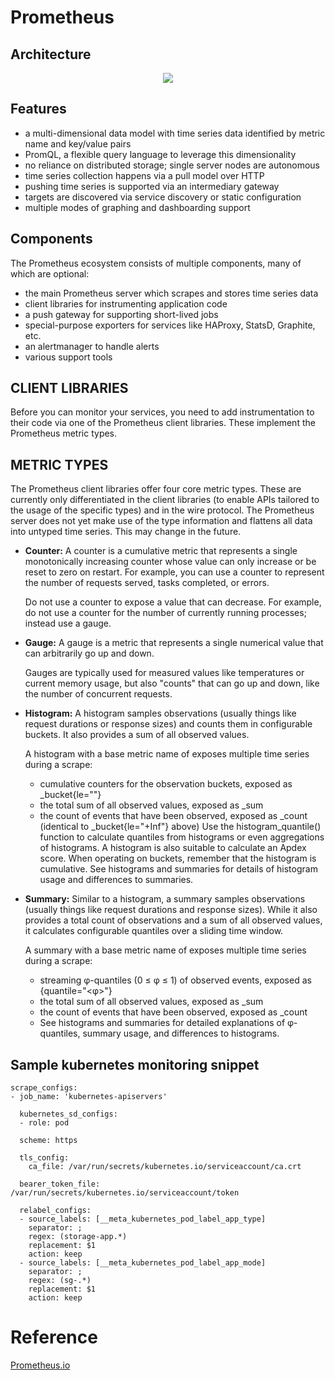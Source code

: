 # Prometheus
## Architecture
<p align="center">
  <img src="https://raw.githubusercontent.com/apurvabhandari/kubernetes/master/monitoring/prometheus_architecture.png">
</p>

## Features

- a multi-dimensional data model with time series data identified by metric name and key/value pairs
- PromQL, a flexible query language to leverage this dimensionality
- no reliance on distributed storage; single server nodes are autonomous
- time series collection happens via a pull model over HTTP
- pushing time series is supported via an intermediary gateway
- targets are discovered via service discovery or static configuration
- multiple modes of graphing and dashboarding support

## Components
The Prometheus ecosystem consists of multiple components, many of which are optional:

- the main Prometheus server which scrapes and stores time series data
- client libraries for instrumenting application code
- a push gateway for supporting short-lived jobs
- special-purpose exporters for services like HAProxy, StatsD, Graphite, etc.
- an alertmanager to handle alerts
- various support tools

## CLIENT LIBRARIES

Before you can monitor your services, you need to add instrumentation to their code via one of the Prometheus client libraries. These implement the Prometheus metric types.

## METRIC TYPES
The Prometheus client libraries offer four core metric types. These are currently only differentiated in the client libraries (to enable APIs tailored to the usage of the specific types) and in the wire protocol. The Prometheus server does not yet make use of the type information and flattens all data into untyped time series. This may change in the future.

- **Counter:** A counter is a cumulative metric that represents a single monotonically increasing counter whose value can only increase or be reset to zero on restart. For example, you can use a counter to represent the number of requests served, tasks completed, or errors.
  
  Do not use a counter to expose a value that can decrease. For example, do not use a counter for the number of currently running processes; instead use a gauge.
- **Gauge:** A gauge is a metric that represents a single numerical value that can arbitrarily go up and down.

  Gauges are typically used for measured values like temperatures or current memory usage, but also "counts" that can go up and down, like the number of concurrent requests.<br>
- **Histogram:** A histogram samples observations (usually things like request durations or response sizes) and counts them in configurable buckets. It also provides a sum of all observed values.

   A histogram with a base metric name of <basename> exposes multiple time series during a scrape:
  - cumulative counters for the observation buckets, exposed as <basename>_bucket{le="<upper inclusive bound>"}
  - the total sum of all observed values, exposed as <basename>_sum
  - the count of events that have been observed, exposed as <basename>_count (identical to <basename>_bucket{le="+Inf"} above)
  Use the histogram_quantile() function to calculate quantiles from histograms or even aggregations of histograms. A histogram is also suitable to calculate an Apdex score. When operating on buckets, remember that the histogram is cumulative. See histograms and summaries for details of histogram usage and differences to summaries.
- **Summary:** Similar to a histogram, a summary samples observations (usually things like request durations and response sizes). While it also provides a total count of observations and a sum of all observed values, it calculates configurable quantiles over a sliding time window.

   A summary with a base metric name of <basename> exposes multiple time series during a scrape:
  - streaming φ-quantiles (0 ≤ φ ≤ 1) of observed events, exposed as <basename>{quantile="<φ>"}
  - the total sum of all observed values, exposed as <basename>_sum
  - the count of events that have been observed, exposed as <basename>_count
  - See histograms and summaries for detailed explanations of φ-quantiles, summary usage, and differences to histograms.
 

## Sample kubernetes monitoring snippet
```
scrape_configs:
- job_name: 'kubernetes-apiservers'

  kubernetes_sd_configs:
  - role: pod

  scheme: https

  tls_config:
    ca_file: /var/run/secrets/kubernetes.io/serviceaccount/ca.crt

  bearer_token_file: /var/run/secrets/kubernetes.io/serviceaccount/token

  relabel_configs:
  - source_labels: [__meta_kubernetes_pod_label_app_type]
    separator: ;
    regex: (storage-app.*)
    replacement: $1
    action: keep
  - source_labels: [__meta_kubernetes_pod_label_app_mode]
    separator: ;
    regex: (sg-.*)
    replacement: $1
    action: keep
```




# Reference 
[Prometheus.io](https://prometheus.io/)<br>
